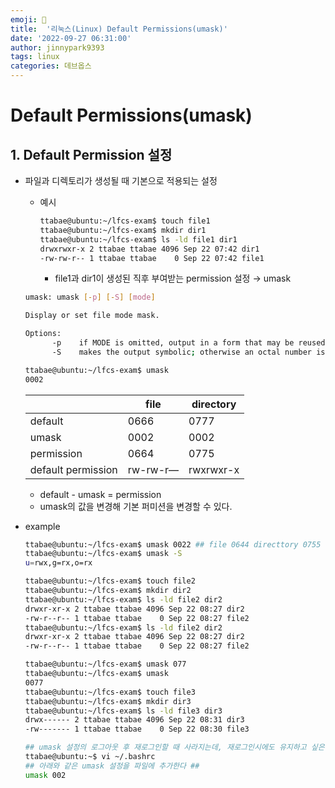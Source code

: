 ```yaml
---
emoji: 💫
title:  '리눅스(Linux) Default Permissions(umask)'
date: '2022-09-27 06:31:00'
author: jinnypark9393
tags: linux
categories: 데브옵스
---
```


# Default Permissions(umask)

## 1. Default Permission 설정

- 파일과 디렉토리가 생성될 때 기본으로 적용되는 설정
    - 예시
        
        ```bash
        ttabae@ubuntu:~/lfcs-exam$ touch file1
        ttabae@ubuntu:~/lfcs-exam$ mkdir dir1
        ttabae@ubuntu:~/lfcs-exam$ ls -ld file1 dir1
        drwxrwxr-x 2 ttabae ttabae 4096 Sep 22 07:42 dir1
        -rw-rw-r-- 1 ttabae ttabae    0 Sep 22 07:42 file1
        ```
        
        - file1과 dir1이 생성된 직후 부여받는 permission 설정 → umask
        
    
    ```bash
    umask: umask [-p] [-S] [mode]
    
    Display or set file mode mask.
    
    Options:
          -p	if MODE is omitted, output in a form that may be reused as input
          -S	makes the output symbolic; otherwise an octal number is output
    
    ttabae@ubuntu:~/lfcs-exam$ umask
    0002
    ```
    
    |  | file | directory |
    | --- | --- | --- |
    | default | 0666 | 0777 |
    | umask | 0002 | 0002 |
    | permission | 0664 | 0775 |
    | default permission | rw-rw-r— | rwxrwxr-x |
    - default - umask = permission
    - umask의 값을 변경해 기본 퍼미션을 변경할 수 있다.
    
- example
    
    ```bash
    ttabae@ubuntu:~/lfcs-exam$ umask 0022 ## file 0644 directtory 0755
    ttabae@ubuntu:~/lfcs-exam$ umask -S
    u=rwx,g=rx,o=rx
    
    ttabae@ubuntu:~/lfcs-exam$ touch file2
    ttabae@ubuntu:~/lfcs-exam$ mkdir dir2
    ttabae@ubuntu:~/lfcs-exam$ ls -ld file2 dir2
    drwxr-xr-x 2 ttabae ttabae 4096 Sep 22 08:27 dir2
    -rw-r--r-- 1 ttabae ttabae    0 Sep 22 08:27 file2
    ttabae@ubuntu:~/lfcs-exam$ ls -ld file2 dir2
    drwxr-xr-x 2 ttabae ttabae 4096 Sep 22 08:27 dir2
    -rw-r--r-- 1 ttabae ttabae    0 Sep 22 08:27 file2
    
    ttabae@ubuntu:~/lfcs-exam$ umask 077
    ttabae@ubuntu:~/lfcs-exam$ umask
    0077
    ttabae@ubuntu:~/lfcs-exam$ touch file3
    ttabae@ubuntu:~/lfcs-exam$ mkdir dir3
    ttabae@ubuntu:~/lfcs-exam$ ls -ld file3 dir3
    drwx------ 2 ttabae ttabae 4096 Sep 22 08:31 dir3
    -rw------- 1 ttabae ttabae    0 Sep 22 08:30 file3
    
    ## umask 설정의 로그아웃 후 재로그인할 때 사라지는데, 재로그인시에도 유지하고 싶은 경우 ##
    ttabae@ubuntu:~$ vi ~/.bashrc
    ## 아래와 같은 umask 설정을 파일에 추가한다 ##
    umask 002
    ```

<br/>